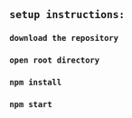 
## `setup instructions:`

### `download the repository`

### `open root directory`

### `npm install`

### `npm start`


